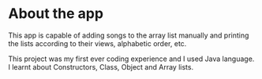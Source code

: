 # About the app

This app is capable of adding songs to the array list manually and printing the lists according to their views, alphabetic order, etc.

This project was my first ever coding experience and I used Java language. I learnt about Constructors, Class, Object and Array lists.
